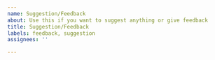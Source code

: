 ```yaml
---
name: Suggestion/Feedback
about: Use this if you want to suggest anything or give feedback
title: Suggestion/Feedback
labels: feedback, suggestion
assignees: ''

---
```


<!-- Give Feedback or suggest -->
